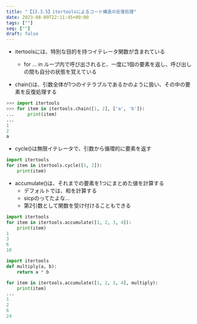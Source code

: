 ```yaml
---
title: "【13.3.5】itertoolsによるコード構造の反復処理"
date: 2023-08-09T22:11:45+09:00
tags: [""]
seq: [""]
draft: false
---
```


- itertoolsには、特別な目的を持つイテレータ関数が含まれている
  - for ... in ループ内で呼び出されると、一度に1個の要素を返し、呼び出しの間も自分の状態を覚えている

- chain()は、引数全体が1つのイテラブルであるかのように扱い、その中の要素を反復処理する

```python
>>> import itertools
>>> for item in itertools.chain([1, 2], ['a', 'b']):
...     print(item)
...
1
2
a
```

- cycle()は無限イテレータで、引数から循環的に要素を返す

```python
import itertools
for item in itertools.cycle([1, 2]):
    print(item)
```

- accumulate()は、それまでの要素を1つにまとめた値を計算する
  - デフォルトでは、和を計算する
  - sicpのってたよな...
  - 第2引数として関数を受け付けることもできる

```python
import itertools
for item in itertools.accumulate([1, 2, 3, 4]):
    print(item)
1
3
6
10

import itertools
def multiply(a, b):
    return a * b

for item in itertools.accumulate([1, 2, 3, 4], multiply):
    print(item)
...
1
2
6
24
```


